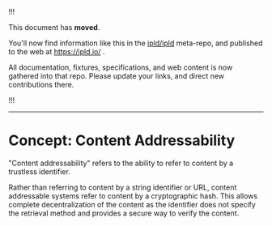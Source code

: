 
!!!

This document has **moved**.

You'll now find information like this in the [ipld/ipld](https://github.com/ipld/ipld/) meta-repo,
and published to the web at https://ipld.io/ .

All documentation, fixtures, specifications, and web content is now gathered into that repo.
Please update your links, and direct new contributions there.

!!!

----

# Concept: Content Addressability

"Content addressability" refers to the ability to refer to content by a trustless identifier.

Rather than referring to content by a string identifier or URL, content addressable systems refer to content
by a cryptographic hash. This allows complete decentralization of the content as the identifier
does not specify the retrieval method and provides a secure way to verify the content.
